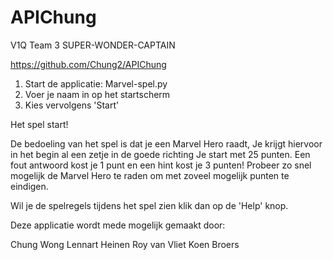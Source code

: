 # APIChung
V1Q Team 3
SUPER-WONDER-CAPTAIN

https://github.com/Chung2/APIChung

1. Start de applicatie: Marvel-spel.py
2. Voer je naam in op het startscherm
3. Kies vervolgens 'Start'

Het spel start!

De bedoeling van het spel is dat je een Marvel Hero raadt, Je krijgt hiervoor in het begin al een zetje in de goede richting
Je start met 25 punten. Een fout antwoord kost je 1 punt en een hint kost je 3 punten!
Probeer zo snel mogelijk de Marvel Hero te raden om met zoveel mogelijk punten te eindigen.

Wil je de spelregels tijdens het spel zien klik dan op de 'Help' knop.


Deze applicatie wordt mede mogelijk gemaakt door:

Chung Wong
Lennart Heinen
Roy van Vliet
Koen Broers

